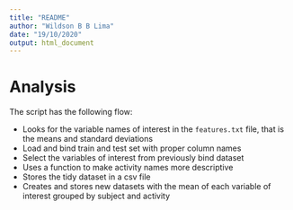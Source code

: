```yaml
---
title: "README"
author: "Wildson B B Lima"
date: "19/10/2020"
output: html_document
---
```


Analysis
====

The script has the following flow:  

* Looks for the variable names of interest in the `features.txt` file, that is the means and standard deviations   
* Load and bind train and test set with proper column names  
* Select the variables of interest from previously bind dataset
* Uses a function to make activity names more descriptive  
* Stores the tidy dataset in a csv file  
* Creates and stores new datasets with the mean of each variable of interest grouped by subject and activity
